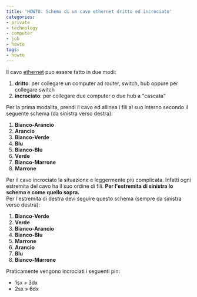 ```yaml
---
title: 'HOWTO: Schema di un cavo ethernet dritto ed incrociato'
categories:
- private
- technology
- computer
- job
- howto
tags:
- howto
---
```

Il cavo [ethernet](http://it.wikipedia.org/wiki/Ethernet) puo essere fatto in
due modi:

  1. **dritto**: per collegare un computer ad router, switch, hub oppure per collegare switch
  2. **incrociato**: per collegare due computer o due hub a "cascata"
  

  
Per la prima modalita, prendi il cavo ed allinea i fili al suo interno secondo
il seguente schema (da sinistra verso destra):

  1. **Bianco-Arancio**
  2. **Arancio**
  3. **Bianco-Verde**
  4. **Blu**
  5. **Bianco-Blu**
  6. **Verde**
  7. **Bianco-Marrone**
  8. **Marrone**
  

  
Per il cavo incrociato la situazione e leggermente più complicata. Infatti
ogni estremita del cavo ha il suo ordine di fili. **Per l'estremita di
sinistra lo schema e come quello sopra.**  
Per l'estremita di destra devi seguire questo schema (sempre da sinistra verso
destra):

  1. **Bianco-Verde**
  2. **Verde**
  3. **Bianco-Arancio**
  4. **Bianco-Blu**
  5. **Marrone**
  6. **Arancio**
  7. **Blu**
  8. **Bianco-Marrone**
  

  
Praticamente vengono incrociati i seguenti pin:

  * 1sx » 3dx
  * 2sx » 6dx
  

